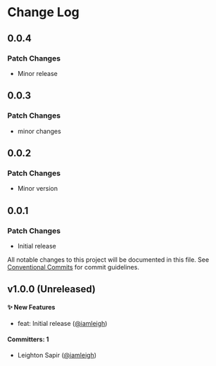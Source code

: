# Change Log

## 0.0.4

### Patch Changes

- Minor release

## 0.0.3

### Patch Changes

- minor changes

## 0.0.2

### Patch Changes

- Minor version

## 0.0.1

### Patch Changes

- Initial release

All notable changes to this project will be documented in this file. See
[Conventional Commits](https://conventionalcommits.org/) for commit guidelines.

## v1.0.0 (Unreleased)

#### ✨ New Features

- feat: Initial release ([@iamleigh](https://github.com/iamleigh))

#### Committers: 1

- Leighton Sapir ([@iamleigh](https://github.com/iamleigh))

